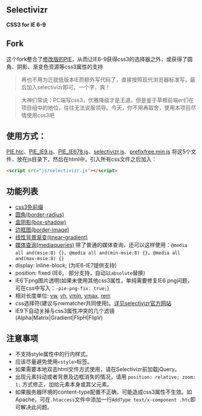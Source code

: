 Selectivizr
-----------

**CSS3 for IE 6-9**

## Fork ##

这个fork整合了[修改版的PIE](https://github.com/gucong3000/PIE)，从而让IE6-9获得css3的选择器之外，或获得了圆角、阴影、渐变色资源等css3属性的支持

> 再也不用为迁就低版本IE而额外写代码了，直接按照现代浏览器标准写，最后加入selectivizr即可。一个字，爽！

> 大神们常说：PC端写css3，优雅降级才是王道。但是鉴于草根前端er们在项目组中的地位，往往无法说服领导。今天，你不用再取舍，使用本项目尽情使用css3吧

## 使用方式：

[PIE.htc](PIE.htc)、[PIE_IE9.js](PIE_IE9.js)、[PIE_IE678.js](PIE_IE678.js)、[selectivizr.js](selectivizr.js)、[prefixfree.min.js](prefixfree.min.js) 将这5个文件，放在js目录下，然后在html中，引入所有css文件之后加入：

```HTML
<script src="js/selectivizr.js"></script>
```

## 功能列表
- [css3免前缀](http://leaverou.github.io/prefixfree/)
- [圆角(border-radius)](http://gucong3000.github.io/css-book/properties/border/border-radius.htm)
- [盒阴影(box-shadow)](http://gucong3000.github.io/css-book/properties/border/box-shadow.htm)
- [边框图(border-image)](http://gucong3000.github.io/css-book/properties/border/border-image.htm)
- [线性背景渐变(linear-gradient)](http://gucong3000.github.io/css-book/values/image/linear-gradient%28%29.htm)
- [媒体查询(mediaqueries)](http://www.w3.org/TR/css3-mediaqueries/) 除了普通的媒体查询，还可以这样使用：`@media all and(msie:8) {}`、`@media all and(min-msie:8) {}`、`@media all and(max-msie:8) {}`
- display: inline-block; (为IE6-IE7提供支持)
- position: fixed (IE6， 部分支持，自动以`absolute`替换)
- IE6下png图片透明(如果未使用其他css3属性，单纯需要修复IE6 png问题，可在css中写入：`-pie-png-fix: true;`)
- 相对长度单位: [vw](http://gucong3000.github.io/css-book/values/length/vw.htm), [vh](http://gucong3000.github.io/css-book/values/length/vh.htm), [vmin](http://gucong3000.github.io/css-book/values/length/vmin.htm), [vmax](http://gucong3000.github.io/css-book/values/length/vmax.htm), [rem](http://gucong3000.github.io/css-book/values/length/rem.htm)
- css选择符(建议与nwmatcher共同使用)。[详见selectivizr官方网站](http://selectivizr.com/#how) 
- IE9下自动关掉与css3属性冲突的几个滤镜(Alpha|Matrix|Gradient|FlipH|FlipV)

## 注意事项

- 不支持style属性中的行内样式。
- 应该尽量避免使用`<style>`标签。
- 如果需要本地双击html文件方式使用，请在Selectivizr前加载jQuery。
- 出现元素抖动或者背景及边框消失的情况，请用 `position: relative; zoom: 1;` 方式修正，加给元素本身或其父元素。
- 如果服务器环境的content-type配置不正确，可能造成css3属性不生效。如Apache，可在`.htaccess`文件中添加一行`AddType text/x-component .htc`即可解决此问题。


